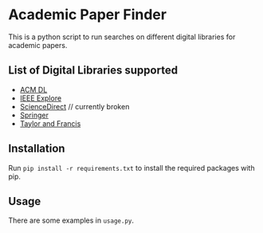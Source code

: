 # Academic Paper Finder

This is a python script to run searches on different digital libraries for academic papers.

## List of Digital Libraries supported
- [ACM DL](dl.acm.org/)
- [IEEE Explore](https://ieeexplore.ieee.org/Xplore/home.jsp)
- [ScienceDirect](https://www.sciencedirect.com/) // currently broken
- [Springer](https://link.springer.com/)
- [Taylor and Francis](https://www.tandfonline.com/)

## Installation

Run `pip install -r requirements.txt` to install the required packages with pip.

## Usage

There are some examples in ``usage.py``.
